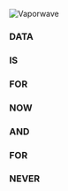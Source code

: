 ![Vaporwave](https://i.ytimg.com/vi/nKfO0JBtemc/maxresdefault.jpg)

### DATA 
### IS
### FOR
### NOW
### AND
### FOR
### NEVER
